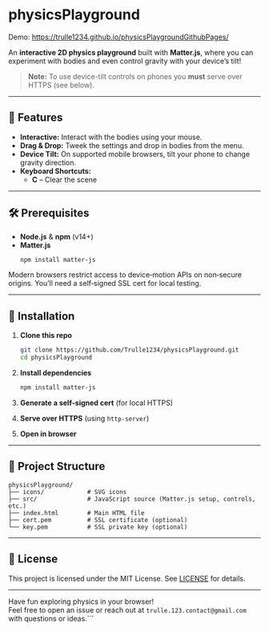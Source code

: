 # physicsPlayground
Demo: https://trulle1234.github.io/physicsPlaygroundGithubPages/

An **interactive 2D physics playground** built with **Matter.js**, where you can experiment with bodies and even control gravity with your device’s tilt!

> **Note:** To use device-tilt controls on phones you **must** serve over HTTPS (see below).

---

## 🚀 Features

- **Interactive:** Interact with the bodies using your mouse.
- **Drag & Drop:** Tweek the settings and drop in bodies from the menu.
- **Device Tilt:** On supported mobile browsers, tilt your phone to change gravity direction.  
- **Keyboard Shortcuts:**  
  - **C** – Clear the scene  
---

## 🛠 Prerequisites

- **Node.js** & **npm** (v14+)
- **Matter.js**  
  ```bash
  npm install matter-js
  ```

Modern browsers restrict access to device‑motion APIs on non‑secure origins. You’ll need a self‑signed SSL cert for local testing.

---

## 💾 Installation

1. **Clone this repo**  
   ```bash
   git clone https://github.com/Trulle1234/physicsPlayground.git
   cd physicsPlayground
   ```

2. **Install dependencies**  
   ```bash
   npm install matter-js
   ```

3. **Generate a self‑signed cert** (for local HTTPS)  


4. **Serve over HTTPS** (using `http-server`)
   

6. **Open in browser**  

---

## 📁 Project Structure

```plaintext
physicsPlayground/
├── icons/            # SVG icons
├── src/              # JavaScript source (Matter.js setup, controls, etc.)
├── index.html        # Main HTML file
├── cert.pem          # SSL certificate (optional)
└── key.pem           # SSL private key (optional)
```

---

## 📄 License

This project is licensed under the MIT License. See [LICENSE](LICENSE) for details.

---

Have fun exploring physics in your browser!  
Feel free to open an issue or reach out at `trulle.123.contact@gmail.com` with questions or ideas.```
